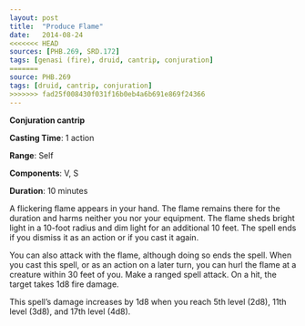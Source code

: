 ```yaml
---
layout: post
title:  "Produce Flame"
date:   2014-08-24
<<<<<<< HEAD
sources: [PHB.269, SRD.172]
tags: [genasi (fire), druid, cantrip, conjuration]
=======
source: PHB.269
tags: [druid, cantrip, conjuration]
>>>>>>> fad25f008430f031f16b0eb4a6b691e869f24366
---
```


**Conjuration cantrip**

**Casting Time**: 1 action

**Range**: Self

**Components**: V, S

**Duration**: 10 minutes

A flickering flame appears in your hand. The flame remains there for the duration and harms neither you nor your equipment. The flame sheds bright light in a 10-foot radius and dim light for an additional 10 feet. The spell ends if you dismiss it as an action or if you cast it again.

You can also attack with the flame, although doing so ends the spell. When you cast this spell, or as an action on a later turn, you can hurl the flame at a creature within 30 feet of you. Make a ranged spell attack. On a hit, the target takes 1d8 fire damage.

This spell’s damage increases by 1d8 when you reach 5th level (2d8), 11th level (3d8), and 17th level (4d8).
